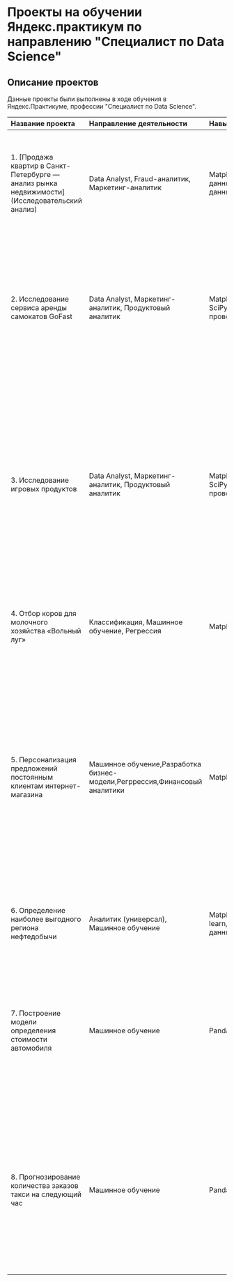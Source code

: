 # Проекты на обучении Яндекс.практикум по направлению "Специалист по Data Science"

## Описание проектов

Данные проекты были выполнены в ходе обучения в Яндекс.Практикуме, профессии "Специалист по Data Science".

| Название проекта | Направление деятельности | Навыки и инстурменты | Задаачи проекта | Описание проекта
| :---------------------- | :---------------------- | :---------------------- | :---------------------- | :---------------------- |
| 1. [Продажа квартир в Санкт-Петербурге — анализ рынка недвижимости](Исследовательский анализ) | Data Analyst, Fraud-аналитик, Маркетинг-аналитик | Matplotlib,Pandas,Python,визуализация данных,исследовательский анализ данных,предобработка данных | Используя данные сервиса Яндекс.Недвижимость, определить рыночную стоимость объектов недвижимости и типичные параметры квартир | На основе данных сервиса Яндекс.Недвижимость определена рыночная стоимость объектов недвижимости разного типа, типичные параметры квартир, в зависимости от удаленности от центра. 
| 2. Исследование сервиса аренды самокатов GoFast | Data Analyst, Маркетинг-аналитик, Продуктовый аналитик  | Matplotlib, NumPy, Pandas, Python, SciPy, описательная статистика, проверка статистических гипотез | На основе данных клиентов проанализировать поведение клиентов и поиск оптимального тарифа | Проведен предварительный анализ использования тарифов на выборке клиентов, проанализировано поведение клиентов при использовании услуг  и рекомендованы оптимальные наборы услуг для пользователей. Проведена предобработка данных, их анализ. 
| 3. Исследование игровых продуктов | Data Analyst, Маркетинг-аналитик, Продуктовый аналитик | Matplotlib, NumPy, Pandas, Python, SciPy, описательная статистика, проверка статистических гипотез | Цели проекта: описание закономерностей, определяющих успешность игр; выявление популярных продуктов для планирования рекламных кампаний. | Вы работаете в интернет-магазине, который продаёт по всему миру компьютерные игры. Из открытых источников доступны исторические данные о продажах игр, оценки пользователей и экспертов, жанры и платформы (например, Xbox или PlayStation). Вам нужно выявить определяющие успешность игры закономерности. Это позволит сделать ставку на потенциально популярный продукт и спланировать рекламные кампании.
| 4. Отбор коров для молочного хозяйства «Вольный луг» | Классификация, Машинное обучение, Регрессия | Matplotlib, Pandas, Python, Scikit-learn | Отбор коров для покупки по двум критериям: • средний удой за год — не менее 6000 килограммов; • молоко должно быть вкусным. | К вам обратился фермер, владелец молочного хозяйства «Вольный луг». Он хочет купить бурёнок, чтобы расширить поголовье стада коров. 
| 5. Персонализация предложений постоянным клиентам интернет-магазина  | Машинное обучение,Разработка бизнес-модели,Регррессия,Финансовый аналитики | Matplotlib,Pandas,Scikit-learn | Цель проекта: разработать решение, которое позволит персонализировать предложения постоянным клиентам, чтобы увеличить их покупательскую активность. | Интернет-магазин «В один клик» продаёт разные товары: для детей, для дома, мелкую бытовую технику, косметику и даже продукты. Отчёт магазина за прошлый период показал, что активность покупателей начала снижаться. Привлекать новых клиентов уже не так эффективно: о магазине и так знает большая часть целевой аудитории. Возможный выход — удерживать активность постоянных клиентов. Сделать это можно с помощью персонализированных предложений.
| 6. Определение наиболее выгодного региона нефтедобычи | Аналитик (универсал), Машинное обучение |  Matplotlib,NumPy,Pandas,Python,Scikit-learn,исследовательский анализ данных | На основе данных геологи разведки выбрать район добычи нефти | Вы работаете в добывающей компании «ГлавРосГосНефть». Нужно решить, где бурить новую скважину.
| 7. Построение модели определения стоимости автомобиля | Машинное обучение | Pandas,Python,lightgbm | Разработка системы рекомендации стоимости автомобиля на основе его описания |  Сервис по продаже автомобилей с пробегом  разрабатывает приложение для привлечения новых клиентов. В нём можно быстро узнать рыночную стоимость своего автомобиля. На основе исторические данные необходимо построить модель для определения стоимости автомобиля.
| 8. Прогнозирование количества заказов такси на следующий час | Машинное обучение | Pandas,Python,Scikit-learn,statsmodels | Разработка системы предсказания объема заказа. | Интернет-магазин запускает новый сервис. Теперь пользователи могут редактировать и дополнять описания товаров, как в вики-сообществах. То есть клиенты предлагают свои правки и комментируют изменения других. Требуется инструмент, который будет искать токсичные комментарии и отправлять их на модерацию.

